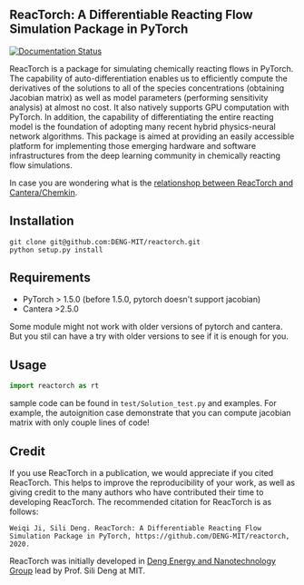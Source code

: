 ## ReacTorch: A Differentiable Reacting Flow Simulation Package in PyTorch
[![Documentation Status](https://readthedocs.org/projects/reactorch/badge/?version=latest)](https://reactorch.readthedocs.io/en/latest/?badge=latest)

ReacTorch is a package for simulating chemically reacting flows in PyTorch. The capability of auto-differentiation enables us to efficiently compute the derivatives of the solutions to all of the species concentrations (obtaining Jacobian matrix) as well as model parameters (performing sensitivity analysis) at almost no cost. It also natively supports GPU computation with PyTorch. In addition, the capability of differentiating the entire reacting model is the foundation of adopting many recent hybrid physics-neural network algorithms. This package is aimed at providing an easily accessible platform for implementing those emerging hardware and software infrastructures from the deep learning community in chemically reacting flow simulations.

In case you are wondering what is the [relationshop between ReacTorch and Cantera/Chemkin](https://github.com/DENG-MIT/reactorch/issues/5).

## Installation

```shell
git clone git@github.com:DENG-MIT/reactorch.git
python setup.py install
```

## Requirements

* PyTorch > 1.5.0 (before 1.5.0, pytorch doesn't support jacobian)
* Cantera >2.5.0

Some module might not work with older versions of pytorch and cantera. But you stil can have a try with older versions to see if it is enough for you.

## Usage

```python
import reactorch as rt
```

sample code can be found in `test/Solution_test.py` and examples. For example, the autoignition case demonstrate that you can compute jacobian matrix with only couple lines of code!

## Credit

If you use ReacTorch in a publication, we would appreciate if you cited ReacTorch. This helps to improve the reproducibility of your work, as well as giving credit to the many authors who have contributed their time to developing ReacTorch. The recommended citation for ReacTorch is as follows:

    Weiqi Ji, Sili Deng. ReacTorch: A Differentiable Reacting Flow Simulation Package in PyTorch, https://github.com/DENG-MIT/reactorch, 2020.

ReacTorch was initially developed in [Deng Energy and Nanotechnology Group](https://deng.mit.edu) lead by Prof. Sili Deng at MIT.
